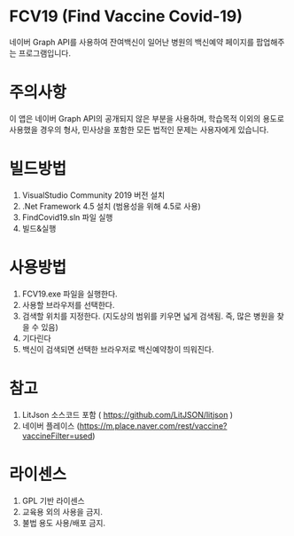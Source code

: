 # FCV19 (Find Vaccine Covid-19)

네이버 Graph API를 사용하여 잔여백신이 일어난 병원의 백신예약 페이지를 팝업해주는 프로그램입니다.


# 주의사항

이 앱은 네이버 Graph API의 공개되지 않은 부분을 사용하며, 학습목적 이외의 용도로 사용했을 경우의 형사, 민사상을 포함한 모든 법적인 문제는 사용자에게 있습니다.

# 빌드방법

1. VisualStudio Community 2019 버전 설치
2. .Net Framework 4.5 설치 (범용성을 위해 4.5로 사용)
3. FindCovid19.sln 파일 실행
4. 빌드&실행

# 사용방법

1. FCV19.exe 파일을 실행한다.
2. 사용할 브라우저를 선택한다.
3. 검색할 위치를 지정한다. (지도상의 범위를 키우면 넓게 검색됨. 즉, 많은 병원을 찾을 수 있음)
4. 기다린다
5. 백신이 검색되면 선택한 브라우저로 백신예약창이 띄워진다.

# 참고

1. LitJson 소스코드 포함 ( https://github.com/LitJSON/litjson )
2. 네이버 플레이스 (https://m.place.naver.com/rest/vaccine?vaccineFilter=used)

# 라이센스

1. GPL 기반 라이센스
2. 교육용 외의 사용을 금지.
4. 불법 용도 사용/배포 금지.
